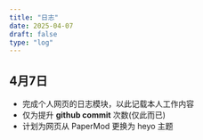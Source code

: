 ```yaml
---
title: "日志"
date: 2025-04-07
draft: false
type: "log"
---
```

## 4月7日
- 完成个人网页的日志模块，以此记载本人工作内容
- 仅为提升 **github commit** 次数(仅此而已)
- 计划为网页从 PaperMod 更换为 heyo 主题
